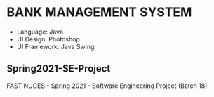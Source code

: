 # BANK MANAGEMENT SYSTEM
- Language: Java
- UI Design: Photoshop
- UI Framework: Java Swing

## Spring2021-SE-Project
FAST NUCES - Spring 2021 - Software Engineering Project (Batch 18)
